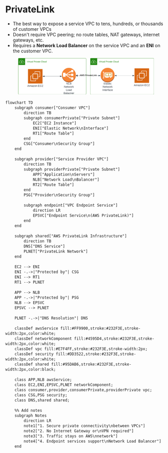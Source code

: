 # PrivateLink

* The best way to expose a service VPC to tens, hundreds, or thousands of customer VPCs&#x20;
* Doesn't require VPC peering; no route tables, NAT gateways, internet gateways, etc.
* Requires a **Network Load Balancer** on the service VPC and an **ENI** on the customer VPC.

<figure><img src="../../../../.gitbook/assets/AWS - PrivateLink.png" alt=""><figcaption></figcaption></figure>



```mermaid
flowchart TD
    subgraph consumer["Consumer VPC"]
        direction TB
        subgraph consumerPrivate["Private Subnet"]
            EC2["EC2 Instance"]
            ENI["Elastic Network\nInterface"]
            RT1["Route Table"]
        end
        CSG["Consumer\nSecurity Group"]
    end

    subgraph provider["Service Provider VPC"]
        direction TB
        subgraph providerPrivate["Private Subnet"]
            APP["Application\nServers"]
            NLB["Network Load\nBalancer"]
            RT2["Route Table"]
        end
        PSG["Provider\nSecurity Group"]
        
        subgraph endpoint["VPC Endpoint Service"]
            direction LR
            EPSVC["Endpoint Service\n(AWS PrivateLink)"]
        end
    end

    subgraph shared["AWS PrivateLink Infrastructure"]
        direction TB
        DNS["DNS Service"]
        PLNET["PrivateLink Network"]
    end

    EC2 --> ENI
    ENI -.->|"Protected by"| CSG
    ENI --> RT1
    RT1 --> PLNET

    APP --> NLB
    APP -.->|"Protected by"| PSG
    NLB --> EPSVC
    EPSVC --> PLNET

    PLNET -.->|"DNS Resolution"| DNS

    classDef awsService fill:#FF9900,stroke:#232F3E,stroke-width:2px,color:white;
    classDef networkComponent fill:#4595D4,stroke:#232F3E,stroke-width:2px,color:white;
    classDef vpc fill:#E7F4FF,stroke:#232F3E,stroke-width:2px;
    classDef security fill:#DD3522,stroke:#232F3E,stroke-width:2px,color:white;
    classDef shared fill:#95DAB6,stroke:#232F3E,stroke-width:2px,color:black;

    class APP,NLB awsService;
    class EC2,ENI,EPSVC,PLNET networkComponent;
    class consumer,provider,consumerPrivate,providerPrivate vpc;
    class CSG,PSG security;
    class DNS,shared shared;

    %% Add notes
    subgraph Notes
        direction LR
        note1["1. Secure private connectivity\nbetween VPCs"]
        note2["2. No Internet Gateway or\nVPN required"]
        note3["3. Traffic stays on AWS\nnetwork"]
        note4["4. Endpoint services support\nNetwork Load Balancer"]
    end
```
